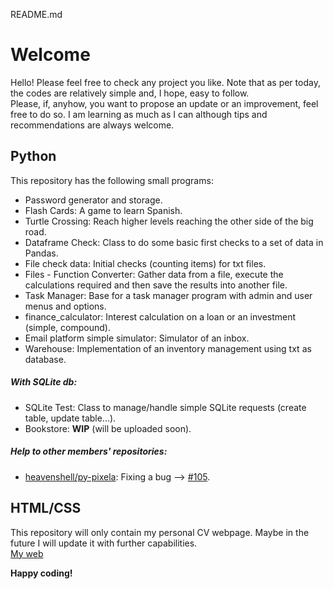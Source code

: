README.md
# Welcome 
Hello! Please feel free to check any project you like. Note that as per today, the codes are relatively simple and, I hope, easy to follow.  
Please, if, anyhow, you want to propose an update or an improvement, feel free to do so. I am learning as much as I can although tips and recommendations are always welcome.  

## Python
This repository has the following small programs:
- Password generator and storage.
- Flash Cards: A game to learn Spanish.
- Turtle Crossing: Reach higher levels reaching the other side of the big road.
- Dataframe Check: Class to do some basic first checks to a set of data in Pandas.
- File check data: Initial checks (counting items) for txt files.
- Files - Function Converter: Gather data from a file, execute the calculations required and then save the results into another file.
- Task Manager: Base for a task manager program with admin and user menus and options.
- finance_calculator: Interest calculation on a loan or an investment (simple, compound).
- Email platform simple simulator: Simulator of an inbox.
- Warehouse: Implementation of an inventory management using txt as database.

##### With SQLite db:
- SQLite Test: Class to manage/handle simple SQLite requests (create table, update table...).
- Bookstore: **WIP** (will be uploaded soon).

##### Help to other members' repositories:
- [heavenshell/py-pixela](https://github.com/heavenshell/py-pixela): Fixing a bug --> [#105](https://github.com/heavenshell/py-pixela/pull/105).  

## HTML/CSS
This repository will only contain my personal CV webpage. Maybe in the future I will update it with further capabilities.  
[My web](https://juancarcedo.github.io/)

**Happy coding!**
